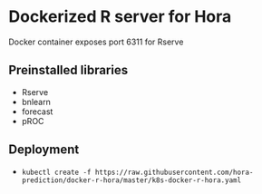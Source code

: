 # Dockerized R server for Hora

Docker container exposes port 6311 for Rserve

## Preinstalled libraries
* Rserve
* bnlearn
* forecast
* pROC

## Deployment
* `kubectl create -f https://raw.githubusercontent.com/hora-prediction/docker-r-hora/master/k8s-docker-r-hora.yaml`
